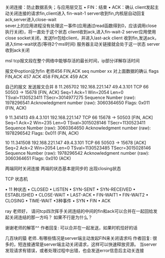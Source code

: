 关闭连接：防止数据丢失；与应用层交互
• FIN：结束
• ACK：确认
client发起主动关闭连接的请求fin,client进入 fin-wait-1
server收到fin,内核层自动回复ack,server进入close-wait  
  sever上的应用进程没有处理这一事件(应用通过read函数得到0，应该调用close执行关闭)，将一直处于这个状态
client收到ack,进入fin-wait-2
server应用使用close socket关闭，发送fin包给client，并进入last-ack
client 收到fin,发送ack，进入time-wait状态(等待2个msl时间)   服务器主动关链接就会处于这一状态
server 收到ack关闭

msl tcp报文段在整个网络中能够存活的最长时间，ip部分详解存活时间


报文中option设为fin
 老师456  FIN,ACK
    seq number xx 对上面数据的确认
    flags FIN,ACK
  457  ACK
  458  FIN,ACK
  459  ACK

自己的报文 发送报文合并
8	11.265702	192.168.221.147	49.4.3.101	TCP	66		50503 → 15678 [FIN, ACK] Seq=1 Ack=1 Win=2054 Len=0 TSval=1130523411 TSecr=3014977275
Sequence Number (raw): 1978296541
Acknowledgment number (raw): 3060364650
Flags: 0x011 (FIN, ACK)

9	11.341413	49.4.3.101	192.168.221.147	TCP	66		15678 → 50503 [FIN, ACK] Seq=1 Ack=2 Win=235 Len=0 TSval=3015028146 TSecr=1130523411
Sequence Number (raw): 3060364650
Acknowledgment number (raw): 1978296542
Flags: 0x011 (FIN, ACK)

10	11.341508	192.168.221.147	49.4.3.101	TCP	66		50503 → 15678 [ACK] Seq=2 Ack=2 Win=2054 Len=0 TSval=1130523485 TSecr=3015028146
Sequence Number (raw): 1978296542
Acknowledgment number (raw): 3060364651
Flags: 0x010 (ACK)



两端同时关闭连接
  两端的状态基本是同步的
  出现closing状态


TCP 状态机

• 11 种状态
    • CLOSED
    • LISTEN
    • SYN-SENT
    • SYN-RECEIVED
    • ESTABLISHED
    • CLOSE-WAIT
    • LAST-ACK
    • FIN-WAIT1
    • FIN-WAIT2
    • CLOSING
    • TIME-WAIT
•3种事件
    • SYN
    • FIN
    • ACK



ray
老师好，
请问tcp四次挥手关闭连结的中间的fin和ack可以合并在一起回给发起关闭连结的那一方吗？
如果不行是为什么？

谢谢老师的解答^^
作者回复: 可以合并在一起发送，如果时机恰好的话



几百块的猿
老师..有哪些情况是server端主动发起FIN来关闭请求吗
作者回复: 很多的，短连接通常是server端主动关闭请求，这样可以快速释放资源。
当server发现请求有错误，或者处理过程中出错，也会发送error信息后主动关连接

